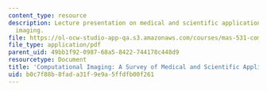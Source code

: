 ```yaml
---
content_type: resource
description: Lecture presentation on medical and scientific applications of computational
  imaging.
file: https://ol-ocw-studio-app-qa.s3.amazonaws.com/courses/mas-531-computational-camera-and-photography-fall-2009/b0c7f88b8fada31f9e9a5ffdfb00f261_MITMAS_531F09_lec09_1.pdf
file_type: application/pdf
parent_uid: 49bb1f92-0987-68a5-8422-744178c448d9
resourcetype: Document
title: 'Computational Imaging: A Survey of Medical and Scientific Applications'
uid: b0c7f88b-8fad-a31f-9e9a-5ffdfb00f261
---
```

